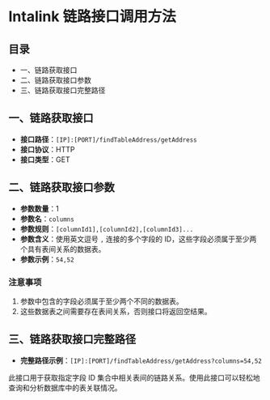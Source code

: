 # Intalink 链路接口调用方法

## 目录

- 一、链路获取接口
- 二、链路获取接口参数
- 三、链路获取接口完整路径

## 一、链路获取接口

- **接口路径**：`[IP]:[PORT]/findTableAddress/getAddress`
- **接口协议**：HTTP
- **接口类型**：GET

## 二、链路获取接口参数

- **参数数量**：1
- **参数名**：`columns`
- **参数规则**：`[columnId1],[columnId2],[columnId3]...`
- **参数含义**：使用英文逗号 `,` 连接的多个字段的 ID，这些字段必须属于至少两个具有表间关系的数据表。
- **参数示例**：`54,52`

### 注意事项

1. 参数中包含的字段必须属于至少两个不同的数据表。
2. 这些数据表之间需要存在表间关系，否则接口将返回空结果。

## 三、链路获取接口完整路径

- **完整路径示例**：`[IP]:[PORT]/findTableAddress/getAddress?columns=54,52`

此接口用于获取指定字段 ID 集合中相关表间的链路关系。使用此接口可以轻松地查询和分析数据库中的表关联情况。
